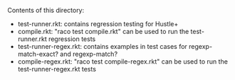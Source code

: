 Contents of this directory:
  - test-runner.rkt: contains regression testing for Hustle+
  - compile.rkt: "raco test compile.rkt" can be used to run the test-runner.rkt regression tests
  - test-runner-regex.rkt: contains examples in test cases for regexp-match-exact? and regexp-match?
  - compile-regex.rkt: "raco test compile-regex.rkt" can be used to run the test-runner-regex.rkt tests
  